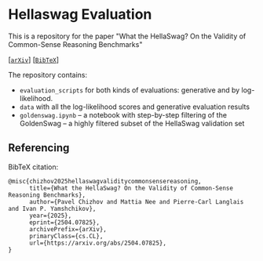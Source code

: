 # Hellaswag Evaluation

This is a repository for the paper "What the HellaSwag? On the Validity of Common-Sense Reasoning Benchmarks"

[[`arXiv`](https://arxiv.org/abs/2504.07825)] [[`BibTeX`](#referencing)] 

The repository contains: 
* `evaluation_scripts` for both kinds of evaluations: generative and by log-likelihood.
* `data` with all the log-likelihood scores and generative evaluation results
* `goldenswag.ipynb` – a notebook with step-by-step filtering of the GoldenSwag – a highly filtered subset of the HellaSwag validation set

## Referencing

BibTeX citation:
```
@misc{chizhov2025hellaswagvaliditycommonsensereasoning,
      title={What the HellaSwag? On the Validity of Common-Sense Reasoning Benchmarks}, 
      author={Pavel Chizhov and Mattia Nee and Pierre-Carl Langlais and Ivan P. Yamshchikov},
      year={2025},
      eprint={2504.07825},
      archivePrefix={arXiv},
      primaryClass={cs.CL},
      url={https://arxiv.org/abs/2504.07825}, 
}
```
